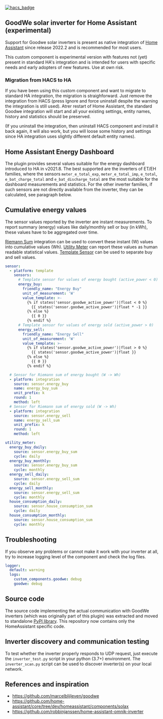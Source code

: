 [![hacs_badge](https://img.shields.io/badge/HACS-Default-orange.svg?style=for-the-badge)](https://github.com/custom-components/hacs)

## GoodWe solar inverter for Home Assistant (experimental)

Support for Goodwe solar inverters is present as native integration of [Home Assistant](<(https://www.home-assistant.io/integrations/goodwe/)>) since release 2022.2 and is recommended for most users.

This custom component is experimental version with features not (yet) present in standard HA's integration and is intended for users with specific needs and early adopters of new features.
Use at own risk.

### Migration from HACS to HA

If you have been using this custom component and want to migrate to standard HA integration, the migration is straighforward. Just remove the integration from HACS (press Ignore and force uninstall despite the warning the integration is still used). Atrer restart of Home Assistant, the standard Goodwe integration will start and all your existing settings, entity names, history and statistics should be preserved.

(If you uninstall the integration, then uninstall HACS component and install it back again, it will also work, but you will loose some history and settings since HA integration uses slightly different default entity names).

## Home Assistant Energy Dashboard

The plugin provides several values suitable for the energy dashboard introduced to HA in v2021.8.
The best supported are the inverters of ET/EH families, where the sensors `meter_e_total_exp`, `meter_e_total_imp`, `e_total`, `e_bat_charge_total` and `e_bat_discharge_total` are the most suitable for the dashboard measurements and statistics.
For the other inverter families, if such sensors are not directly available from the inverter, they can be calculated, see paragraph below.

## Cumulative energy values

The sensor values reported by the inverter are instant measurements.
To report summary (energy) values like daily/monthly sell or buy (in kWh), these values have to be aggregated over time.

[Riemann Sum](https://www.home-assistant.io/integrations/integration/) integration can be used to convert these instant (W) values into cumulative values (Wh).
[Utility Meter](https://www.home-assistant.io/integrations/utility_meter) can report these values as human readable statistical values.
[Template Sensor](https://www.home-assistant.io/integrations/template/) can be used to separate buy and sell values.

```YAML
sensor:
  - platform: template
    sensors:
      # Template sensor for values of energy bought (active_power < 0)
      energy_buy:
        friendly_name: "Energy Buy"
        unit_of_measurement: 'W'
        value_template: >-
          {% if states('sensor.goodwe_active_power')|float < 0 %}
            {{ states('sensor.goodwe_active_power')|float * -1 }}
          {% else %}
            {{ 0 }}
          {% endif %}
      # Template sensor for values of energy sold (active_power > 0)
      energy_sell:
        friendly_name: "Energy Sell"
        unit_of_measurement: 'W'
        value_template: >-
          {% if states('sensor.goodwe_active_power')|float > 0 %}
            {{ states('sensor.goodwe_active_power')|float }}
          {% else %}
            {{ 0 }}
          {% endif %}

  # Sensor for Riemann sum of energy bought (W -> Wh)
  - platform: integration
    source: sensor.energy_buy
    name: energy_buy_sum
    unit_prefix: k
    round: 1
    method: left
  # Sensor for Riemann sum of energy sold (W -> Wh)
  - platform: integration
    source: sensor.energy_sell
    name: energy_sell_sum
    unit_prefix: k
    round: 1
    method: left

utility_meter:
  energy_buy_daily:
    source: sensor.energy_buy_sum
    cycle: daily
  energy_buy_monthly:
    source: sensor.energy_buy_sum
    cycle: monthly
  energy_sell_daily:
    source: sensor.energy_sell_sum
    cycle: daily
  energy_sell_monthly:
    source: sensor.energy_sell_sum
    cycle: monthly
  house_consumption_daily:
    source: sensor.house_consumption_sum
    cycle: daily
  house_consumption_monthly:
    source: sensor.house_consumption_sum
    cycle: monthly
```

## Troubleshooting

If you observe any problems or cannot make it work with your inverter at all, try to increase logging level of the component and check the log files.

```YAML
logger:
  default: warning
  logs:
    custom_components.goodwe: debug
    goodwe: debug
```

## Source code

The source code implementing the actual communication with GoodWe inverters (which was originally part of this plugin) was extracted and moved to standalone [PyPI library](https://pypi.org/project/goodwe/). This repository now contains only the HomeAssistant specific code.

## Inverter discovery and communication testing

To test whether the inverter properly responds to UDP request, just execute the `inverter_test.py` script in your python (3.7+) environment.
The `inverter_scan.py` script can be used to discover inverter(s) on your local network.

## References and inspiration

- https://github.com/marcelblijleven/goodwe
- https://github.com/home-assistant/core/tree/dev/homeassistant/components/solax
- https://github.com/robbinjanssen/home-assistant-omnik-inverter
